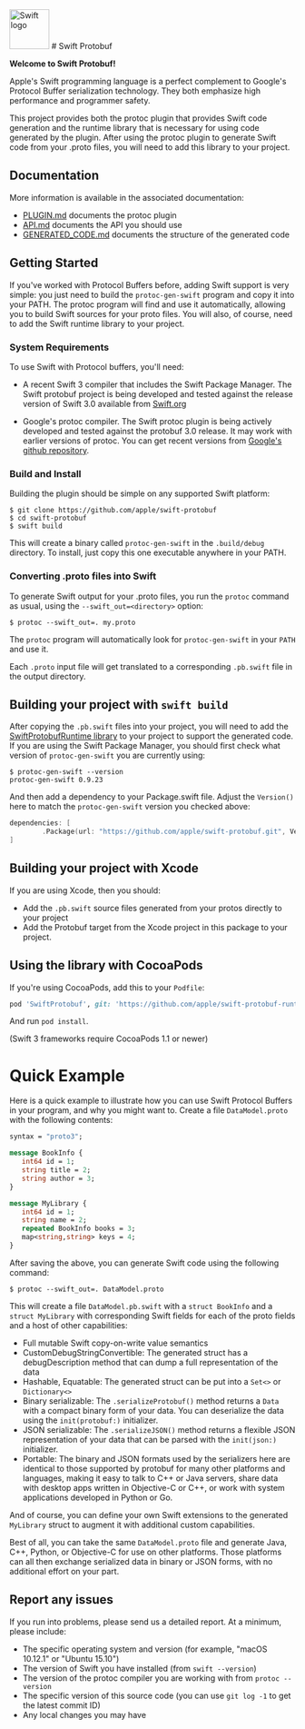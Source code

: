 <img src="https://swift.org/assets/images/swift.svg" alt="Swift logo" height="70" >
# Swift Protobuf

**Welcome to Swift Protobuf!**

Apple's Swift programming language is a perfect complement to Google's Protocol
Buffer serialization technology.  They both emphasize high performance
and programmer safety.

This project provides both the protoc plugin that provides Swift code
generation and the runtime library that is necessary for using code
generated by the plugin.  After using the protoc plugin to generate
Swift code from your .proto files, you will need to add this library
to your project.

## Documentation

More information is available in the associated documentation:
 * [PLUGIN.md](Documentation/PLUGIN.md) documents the protoc plugin
 * [API.md](Documentation/API.md) documents the API you should use
 * [GENERATED_CODE.md](Documentation/GENERATED_CODE.md) documents the structure of the generated code

## Getting Started

If you've worked with Protocol Buffers before, adding Swift support is very simple:  you just need to build the `protoc-gen-swift` program and copy it into your PATH.  The protoc program will find and use it automatically, allowing you to build Swift sources for your proto files.  You will also, of course, need to add the Swift runtime library to your project.

### System Requirements

To use Swift with Protocol buffers, you'll need:

* A recent Swift 3 compiler that includes the Swift Package Manager.  The Swift protobuf project is being developed and tested against the release version of Swift 3.0 available from [Swift.org](https://swift.org)

* Google's protoc compiler.  The Swift protoc plugin is being actively developed and tested against the protobuf 3.0 release.  It may work with earlier versions of protoc.  You can get recent versions from [Google's github repository](https://github.com/google/protobuf).

### Build and Install

Building the plugin should be simple on any supported Swift platform:
```
$ git clone https://github.com/apple/swift-protobuf
$ cd swift-protobuf
$ swift build
```
This will create a binary called `protoc-gen-swift` in the `.build/debug` directory.  To install, just copy this one executable anywhere in your PATH.

### Converting .proto files into Swift

To generate Swift output for your .proto files, you run the `protoc` command as usual, using the `--swift_out=<directory>` option:

```
$ protoc --swift_out=. my.proto
```

The `protoc` program will automatically look for `protoc-gen-swift` in your `PATH` and use it.

Each `.proto` input file will get translated to a corresponding `.pb.swift` file in the output directory.

## Building your project with `swift build`

After copying the `.pb.swift` files into your project, you will need to add the [SwiftProtobufRuntime library](https://github.com/apple/swift-protobuf-runtime) to your project to support the generated code.  If you are using the Swift Package Manager, you should first check what version of `protoc-gen-swift` you are currently using:
```
$ protoc-gen-swift --version
protoc-gen-swift 0.9.23
```

And then add a dependency to your Package.swift file.  Adjust the `Version()` here to match the `protoc-gen-swift` version you checked above:
``` swift
dependencies: [
        .Package(url: "https://github.com/apple/swift-protobuf.git", Version(0,9,23))
]
```

## Building your project with Xcode

If you are using Xcode, then you should:
* Add the `.pb.swift` source files generated from your protos directly to your project
* Add the Protobuf target from the Xcode project in this package to your project.

## Using the library with CocoaPods

If you're using CocoaPods, add this to your `Podfile`:

~~~ruby
pod 'SwiftProtobuf', git: 'https://github.com/apple/swift-protobuf-runtime.git'
~~~

And run `pod install`.

(Swift 3 frameworks require CocoaPods 1.1 or newer)

# Quick Example

Here is a quick example to illustrate how you can use Swift Protocol Buffers in your program, and why you might want to.  Create a file `DataModel.proto` with the following contents:

``` protobuf
syntax = "proto3";

message BookInfo {
   int64 id = 1;
   string title = 2;
   string author = 3;
}

message MyLibrary {
   int64 id = 1;
   string name = 2;
   repeated BookInfo books = 3;
   map<string,string> keys = 4;
}
```

After saving the above, you can generate Swift code using the following command:

```
$ protoc --swift_out=. DataModel.proto
```

This will create a file `DataModel.pb.swift` with a `struct BookInfo` and a `struct MyLibrary` with corresponding Swift fields for each of the proto fields and a host of other capabilities:

* Full mutable Swift copy-on-write value semantics
* CustomDebugStringConvertible:  The generated struct has a debugDescription method that can dump a full representation of the data
* Hashable, Equatable:  The generated struct can be put into a `Set<>` or `Dictionary<>`
* Binary serializable:  The `.serializeProtobuf()` method returns a `Data` with a compact binary form of your data.  You can deserialize the data using the `init(protobuf:)` initializer.
* JSON serializable:  The `.serializeJSON()` method returns a flexible JSON representation of your data that can be parsed with the `init(json:)` initializer.
* Portable:  The binary and JSON formats used by the serializers here are identical to those supported by protobuf for many other platforms and languages, making it easy to talk to C++ or Java servers, share data with desktop apps written in Objective-C or C++, or work with system applications developed in Python or Go.

And of course, you can define your own Swift extensions to the generated `MyLibrary` struct to augment it with additional custom capabilities.

Best of all, you can take the same `DataModel.proto` file and generate Java, C++, Python, or Objective-C for use on other platforms. Those platforms can all then exchange serialized data in binary or JSON forms, with no additional effort on your part.

## Report any issues

If you run into problems, please send us a detailed report.  At a minimum, please include:
* The specific operating system and version (for example, "macOS 10.12.1" or "Ubuntu 15.10")
* The version of Swift you have installed (from `swift --version`)
* The version of the protoc compiler you are working with from `protoc --version`
* The specific version of this source code (you can use `git log -1` to get the latest commit ID)
* Any local changes you may have
